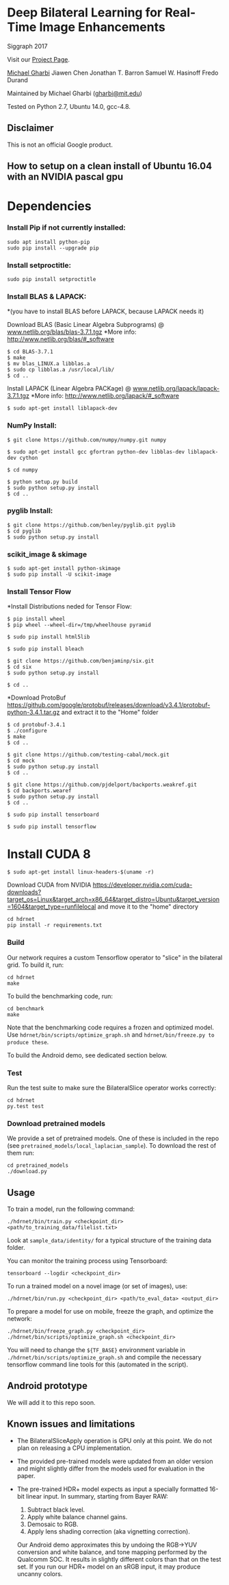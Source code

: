 # Deep Bilateral Learning for Real-Time Image Enhancements
Siggraph 2017

Visit our [Project Page](https://groups.csail.mit.edu/graphics/hdrnet/).

[Michael Gharbi](https://mgharbi.com)
Jiawen Chen
Jonathan T. Barron
Samuel W. Hasinoff
Fredo Durand

Maintained by Michael Gharbi (<gharbi@mit.edu>)

Tested on Python 2.7, Ubuntu 14.0, gcc-4.8.

## Disclaimer

This is not an official Google product.

## How to setup on a clean install of Ubuntu 16.04 with an NVIDIA pascal gpu

# Dependencies

### Install Pip if not currently installed:

    sudo apt install python-pip
    sudo pip install --upgrade pip
    
### Install setproctitle:

    sudo pip install setproctitle
    
    
### Install BLAS & LAPACK:
*(you have to install BLAS before LAPACK, because LAPACK needs it)

Download BLAS (Basic Linear Algebra Subprograms) @ www.netlib.org/blas/blas-3.7.1.tgz
*More info: http://www.netlib.org/blas/#_software

    
    $ cd BLAS-3.7.1
    $ make
    $ mv blas_LINUX.a libblas.a
    $ sudo cp libblas.a /usr/local/lib/
    $ cd ..
    
Install LAPACK (Linear Algebra PACKage) @ www.netlib.org/lapack/lapack-3.7.1.tgz 
*More info: http://www.netlib.org/lapack/#_software
    
    $ sudo apt-get install liblapack-dev
    
### NumPy Install:
    $ git clone https://github.com/numpy/numpy.git numpy
    
    $ sudo apt-get install gcc gfortran python-dev libblas-dev liblapack-dev cython
    
    $ cd numpy
    
    $ python setup.py build
    $ sudo python setup.py install
    $ cd ..
### pyglib Install:

    $ git clone https://github.com/benley/pyglib.git pyglib
    $ cd pyglib
    $ sudo python setup.py install
### scikit_image & skimage
    $ sudo apt-get install python-skimage
    $ sudo pip install -U scikit-image
### Install Tensor Flow
*Install Distributions neded for Tensor Flow:

    $ pip install wheel
    $ pip wheel --wheel-dir=/tmp/wheelhouse pyramid
    
    $ sudo pip install html5lib
    
    $ sudo pip install bleach
    
    $ git clone https://github.com/benjaminp/six.git
    $ cd six
    $ sudo python setup.py install
    
    $ cd ..
*Download ProtoBuf https://github.com/google/protobuf/releases/download/v3.4.1/protobuf-python-3.4.1.tar.gz
and extract it to the "Home" folder
    
    $ cd protobuf-3.4.1
    $ ./configure
    $ make
    $ cd ..
    
    $ git clone https://github.com/testing-cabal/mock.git
    $ cd mock
    $ sudo python setup.py install
    $ cd ..
    
    $ git clone https://github.com/pjdelport/backports.weakref.git
    $ cd backports.wearef
    $ sudo python setup.py install
    $ cd ..
    
    $ sudo pip install tensorboard
    
    $ sudo pip install tensorflow
    
# Install CUDA 8

    $ sudo apt-get install linux-headers-$(uname -r)
    
Download CUDA from NVIDIA https://developer.nvidia.com/cuda-downloads?target_os=Linux&target_arch=x86_64&target_distro=Ubuntu&target_version=1604&target_type=runfilelocal
and move it to the "home" directory

    


    
    
    
    cd hdrnet
    pip install -r requirements.txt

### Build

Our network requires a custom Tensorflow operator to "slice" in the bilateral grid.
To build it, run:

    cd hdrnet
    make

To build the benchmarking code, run:

    cd benchmark
    make

Note that the benchmarking code requires a frozen and optimized model. Use
`hdrnet/bin/scripts/optimize_graph.sh` and `hdrnet/bin/freeze.py to produce these`.

To build the Android demo, see dedicated section below.

### Test

Run the test suite to make sure the BilateralSlice operator works correctly:

    cd hdrnet
    py.test test

### Download pretrained models

We provide a set of pretrained models. One of these is included in the repo
(see `pretrained_models/local_laplacian_sample`). To download the rest of them
run:

    cd pretrained_models
    ./download.py

## Usage

To train a model, run the following command:

    ./hdrnet/bin/train.py <checkpoint_dir> <path/to_training_data/filelist.txt>

Look at `sample_data/identity/` for a typical structure of the training data folder.

You can monitor the training process using Tensorboard:

    tensorboard --logdir <checkpoint_dir>

To run a trained model on a novel image (or set of images), use:

    ./hdrnet/bin/run.py <checkpoint_dir> <path/to_eval_data> <output_dir>

To prepare a model for use on mobile, freeze the graph, and optimize the network:

    ./hdrnet/bin/freeze_graph.py <checkpoint_dir>
    ./hdrnet/bin/scripts/optimize_graph.sh <checkpoint_dir>

You will need to change the `${TF_BASE}` environment variable in `./hdrnet/bin/scripts/optimize_graph.sh`
and compile the necessary tensorflow command line tools for this (automated in the script).


## Android prototype

We will add it to this repo soon.

## Known issues and limitations

* The BilateralSliceApply operation is GPU only at this point. We do not plan on releasing a CPU implementation.
* The provided pre-trained models were updated from an older version and might slightly differ from the models used for evaluation in the paper.
* The pre-trained HDR+ model expects as input a specially formatted 16-bit linear input. In summary, starting from Bayer RAW:
  1. Subtract black level.
  2. Apply white balance channel gains.
  3. Demosaic to RGB.
  4. Apply lens shading correction (aka vignetting correction).

  Our Android demo approximates this by undoing the RGB->YUV conversion and
  white balance, and tone mapping performed by the Qualcomm SOC. It results in slightly different colors than that on the test set. If you run our HDR+ model on an sRGB input, it may produce uncanny colors.
